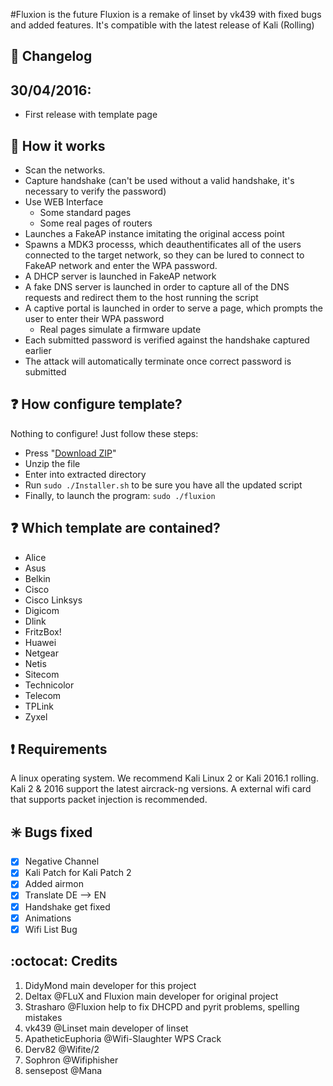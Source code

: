 #Fluxion is the future
Fluxion is a remake of linset by vk439 with fixed bugs and added features. It's compatible with the latest release of Kali (Rolling)

## :scroll: Changelog
30/04/2016:
-----------
* First release with template page


## :book: How it works

* Scan the networks.
* Capture handshake (can't be used without a valid handshake, it's necessary to verify the password)
* Use WEB Interface
	* Some standard pages
	* Some real pages of routers 
* Launches a FakeAP instance imitating the original access point
* Spawns a MDK3 processs, which deauthentificates all of the users connected to the target network, so they can be lured to connect to FakeAP network and enter the WPA password.
* A DHCP server is launched in FakeAP network
* A fake DNS server is launched in order to capture all of the DNS requests and redirect them to the host running the script
* A captive portal is launched in order to serve a page, which prompts the user to enter their WPA password
	* Real pages simulate a firmware update 
* Each submitted password is verified against the handshake captured earlier
* The attack will automatically terminate once correct password is submitted

##  :question: How configure template?

Nothing to configure! Just follow these steps:
* Press "[Download ZIP](https://github.com/DidyMond/fluxion/archive/master.zip)"
* Unzip the file
* Enter into extracted directory
* Run `sudo ./Installer.sh` to be sure you have all the updated script
* Finally, to launch the program: `sudo ./fluxion`

##  :question: Which template are contained?

* Alice
* Asus
* Belkin
* Cisco
* Cisco Linksys
* Digicom
* Dlink
* FritzBox!
* Huawei
* Netgear
* Netis
* Sitecom
* Technicolor
* Telecom
* TPLink
* Zyxel

##  :heavy_exclamation_mark: Requirements

A linux operating system. We recommend Kali Linux 2 or Kali 2016.1 rolling. Kali 2 & 2016 support the latest aircrack-ng versions. A external wifi card that supports packet injection is recommended.


##  :eight_spoked_asterisk: Bugs fixed
- [x] Negative Channel
- [x] Kali Patch for Kali Patch 2 
- [x] Added airmon 
- [x] Translate DE --> EN
- [x] Handshake get fixed 
- [x] Animations
- [x] Wifi List Bug 

## :octocat: Credits
1. DidyMond main developer for this project
2. Deltax @FLuX and Fluxion main developer for original project 
3. Strasharo @Fluxion help to fix DHCPD and pyrit problems, spelling mistakes
4. vk439 @Linset main developer of linset 
5. ApatheticEuphoria @Wifi-Slaughter WPS Crack 
6. Derv82 @Wifite/2 
7. Sophron @Wifiphisher
8. sensepost @Mana
